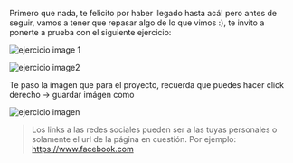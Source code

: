 Primero que nada, te felicito por haber llegado hasta acá! pero antes de seguir, vamos a tener que repasar algo de lo que vimos :), te invito a ponerte a prueba con el siguiente ejercicio:

![ejercicio image 1](https://res.cloudinary.com/dnej4lrcz/image/upload/v1662397676/ovdevcourse/ejercicios/html%20basico/1_tnmusl.png)

![ejercicio image2](https://res.cloudinary.com/dnej4lrcz/image/upload/v1662397675/ovdevcourse/ejercicios/html%20basico/2_gaxmis.png)

Te paso la imágen que para el proyecto, recuerda que puedes hacer click derecho -> guardar imágen como

![ejercicio imagen](https://res.cloudinary.com/dnej4lrcz/image/upload/v1662397667/ovdevcourse/ejercicios/html%20basico/peluqueria_xyixv0.jpg)

> Los links a las redes sociales pueden ser a las tuyas personales o solamente el url de la página en cuestión. Por ejemplo: https://www.facebook.com